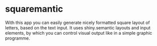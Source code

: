 # squaremantic

With this app you can easily generate nicely formatted square layout of letters, based on the text input.
It uses shiny.semantic layouts and input elements, by which you can control visual output like in a simple graphic programme.